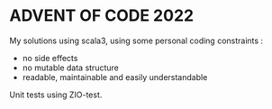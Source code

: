 # ADVENT OF CODE 2022
My solutions using scala3, using some personal coding constraints :
- no side effects
- no mutable data structure
- readable, maintainable and easily understandable

Unit tests using ZIO-test.
